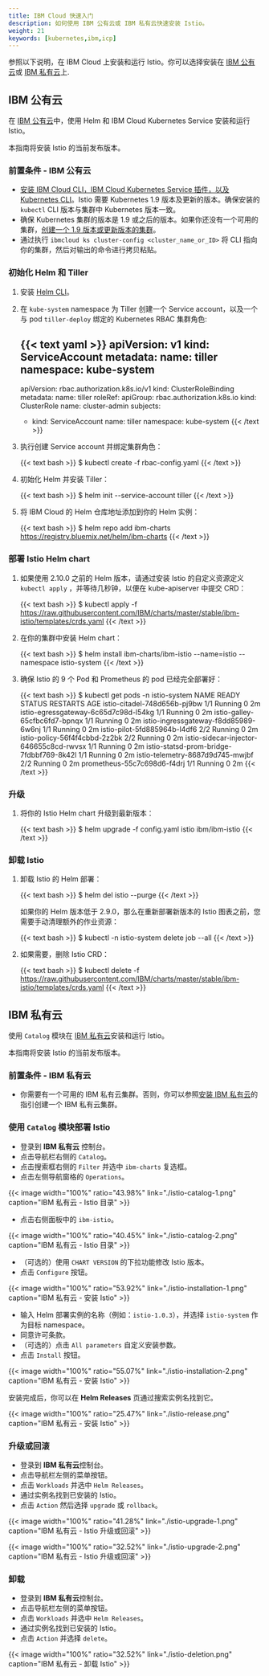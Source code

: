 ```yaml
---
title: IBM Cloud 快速入门
description: 如何使用 IBM 公有云或 IBM 私有云快速安装 Istio。
weight: 21
keywords: [kubernetes,ibm,icp]
---
```


参照以下说明，在 IBM Cloud 上安装和运行 Istio。你可以选择安装在 [IBM 公有云](#ibm-公有云)或 [IBM 私有云](#ibm-私有云)上.

## IBM 公有云

在 [IBM 公有云](https://www.ibm.com/cloud/)中，使用 Helm 和 IBM Cloud Kubernetes Service 安装和运行 Istio。

本指南将安装 Istio 的当前发布版本。

### 前置条件 - IBM 公有云

-  [安装 IBM Cloud CLI，IBM Cloud Kubernetes Service 插件，以及 Kubernetes CLI](https://console.bluemix.net/docs/containers/cs_cli_install.html)。Istio 需要 Kubernetes 1.9 版本及更新的版本。确保安装的 `kubectl` CLI 版本与集群中 Kubernetes 版本一致。
-  确保 Kubernetes 集群的版本是 1.9 或之后的版本。如果你还没有一个可用的集群，[创建一个 1.9 版本或更新版本的集群](https://console.bluemix.net/docs/containers/cs_clusters.html)。
-  通过执行 `ibmcloud ks cluster-config <cluster_name_or_ID>` 将 CLI 指向你的集群，然后对输出的命令进行拷贝粘贴。

### 初始化 Helm 和 Tiller

1. 安装 [Helm CLI](https://docs.helm.sh/using_helm/#installing-helm)。

1. 在 `kube-system` namespace 为 Tiller 创建一个 Service account，以及一个与 pod `tiller-deploy` 绑定的 Kubernetes RBAC 集群角色:

    {{< text yaml >}}
    apiVersion: v1
    kind: ServiceAccount
    metadata:
      name: tiller
      namespace: kube-system
    ---
    apiVersion: rbac.authorization.k8s.io/v1
    kind: ClusterRoleBinding
    metadata:
      name: tiller
    roleRef:
      apiGroup: rbac.authorization.k8s.io
      kind: ClusterRole
      name: cluster-admin
    subjects:
      - kind: ServiceAccount
        name: tiller
        namespace: kube-system
    {{< /text >}}

1. 执行创建 Service account 并绑定集群角色：

    {{< text bash >}}
    $ kubectl create -f rbac-config.yaml
    {{< /text >}}

1. 初始化 Helm 并安装 Tiller：

    {{< text bash >}}
    $ helm init --service-account tiller
    {{< /text >}}

1. 将 IBM Cloud 的 Helm 仓库地址添加到你的 Helm 实例：

    {{< text bash >}}
    $ helm repo add ibm-charts https://registry.bluemix.net/helm/ibm-charts
    {{< /text >}}

### 部署 Istio Helm chart

1. 如果使用 2.10.0 之前的 Helm 版本，请通过安装 Istio 的自定义资源定义 `kubectl apply` ，并等待几秒钟，以便在 kube-apiserver 中提交 CRD：

    {{< text bash >}}
    $ kubectl apply -f https://raw.githubusercontent.com/IBM/charts/master/stable/ibm-istio/templates/crds.yaml
    {{< /text >}}

1. 在你的集群中安装 Helm chart：

    {{< text bash >}}
    $ helm install ibm-charts/ibm-istio --name=istio --namespace istio-system
    {{< /text >}}

1. 确保 Istio 的 9 个 Pod 和 Prometheus 的 pod 已经完全部署好：

    {{< text bash >}}
    $ kubectl get pods -n istio-system
    NAME                                       READY     STATUS      RESTARTS   AGE
    istio-citadel-748d656b-pj9bw               1/1       Running     0          2m
    istio-egressgateway-6c65d7c98d-l54kg       1/1       Running     0          2m
    istio-galley-65cfbc6fd7-bpnqx              1/1       Running     0          2m
    istio-ingressgateway-f8dd85989-6w6nj       1/1       Running     0          2m
    istio-pilot-5fd885964b-l4df6               2/2       Running     0          2m
    istio-policy-56f4f4cbbd-2z2bk              2/2       Running     0          2m
    istio-sidecar-injector-646655c8cd-rwvsx    1/1       Running     0          2m
    istio-statsd-prom-bridge-7fdbbf769-8k42l   1/1       Running     0          2m
    istio-telemetry-8687d9d745-mwjbf           2/2       Running     0          2m
    prometheus-55c7c698d6-f4drj                1/1       Running     0          2m
    {{< /text >}}

### 升级

1. 将你的 Istio Helm chart 升级到最新版本：

    {{< text bash >}}
    $ helm upgrade -f config.yaml istio ibm/ibm-istio
    {{< /text >}}

### 卸载 Istio

1. 卸载 Istio 的 Helm 部署：

    {{< text bash >}}
    $ helm del istio --purge
    {{< /text >}}

    如果你的 Helm 版本低于 2.9.0，那么在重新部署新版本的 Istio 图表之前，您需要手动清理额外的作业资源：

    {{< text bash >}}
    $ kubectl -n istio-system delete job --all
    {{< /text >}}

1. 如果需要，删除 Istio CRD：

    {{< text bash >}}
    $ kubectl delete -f https://raw.githubusercontent.com/IBM/charts/master/stable/ibm-istio/templates/crds.yaml
    {{< /text >}}

## IBM 私有云

使用 `Catalog` 模块在 [IBM 私有云](https://www.ibm.com/cloud/private)安装和运行 Istio。

本指南将安装 Istio 的当前发布版本。

### 前置条件 - IBM 私有云

- 你需要有一个可用的 IBM 私有云集群。否则，你可以参照[安装 IBM 私有云](https://www.ibm.com/support/knowledgecenter/SSBS6K_2.1.0.3/installing/install_containers_CE.html)的指引创建一个 IBM 私有云集群。

### 使用 `Catalog` 模块部署 Istio

- 登录到 **IBM 私有云** 控制台。
- 点击导航栏右侧的 `Catalog`。
- 点击搜索框右侧的 `Filter` 并选中 `ibm-charts` 复选框。
- 点击左侧导航窗格的 `Operations`。

{{< image width="100%" ratio="43.98%"
    link="./istio-catalog-1.png"
    caption="IBM 私有云 - Istio 目录"
    >}}

- 点击右侧面板中的 `ibm-istio`。

{{< image width="100%" ratio="40.45%"
    link="./istio-catalog-2.png"
    caption="IBM 私有云 - Istio 目录"
    >}}

- （可选的）使用 `CHART VERSION` 的下拉功能修改 Istio 版本。
- 点击 `Configure` 按钮。

{{< image width="100%" ratio="53.92%"
    link="./istio-installation-1.png"
    caption="IBM 私有云 - 安装 Istio"
    >}}

- 输入 Helm 部署实例的名称（例如：`istio-1.0.3`），并选择 `istio-system` 作为目标 namespace。
- 同意许可条款。
- （可选的）点击 `All parameters` 自定义安装参数。
- 点击 `Install` 按钮。

{{< image width="100%" ratio="55.07%"
    link="./istio-installation-2.png"
    caption="IBM 私有云 - 安装 Istio"
    >}}

安装完成后，你可以在 **Helm Releases** 页通过搜索实例名找到它。

{{< image width="100%" ratio="25.47%"
    link="./istio-release.png"
    caption="IBM 私有云 - 安装 Istio"
    >}}

### 升级或回滚

- 登录到 **IBM 私有云**控制台。
- 点击导航栏左侧的菜单按钮。
- 点击 `Workloads` 并选中 `Helm Releases`。
- 通过实例名找到已安装的 Istio。
- 点击 `Action` 然后选择 `upgrade` 或 `rollback`。

{{< image width="100%" ratio="41.28%"
    link="./istio-upgrade-1.png"
    caption="IBM 私有云 - Istio 升级或回滚"
    >}}

{{< image width="100%" ratio="32.52%"
    link="./istio-upgrade-2.png"
    caption="IBM 私有云 - Istio 升级或回滚"
    >}}

### 卸载

- 登录到 **IBM 私有云**控制台。
- 点击导航栏左侧的菜单按钮。
- 点击 `Workloads` 并选中 `Helm Releases`。
- 通过实例名找到已安装的 Istio。
- 点击 `Action` 并选择 `delete`。

{{< image width="100%" ratio="32.52%"
    link="./istio-deletion.png"
    caption="IBM 私有云 - 卸载 Istio"
    >}}
